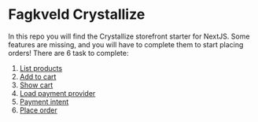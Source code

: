 # Fagkveld Crystallize

In this repo you will find the Crystallize storefront starter for NextJS. Some
features are missing, and you will have to complete them to start placing
orders! There are 6 task to complete:

1. [List products](01%20-%20list%20products/task.md)
1. [Add to cart](02%20-%20add%20to%20cart/task.md)
1. [Show cart](03%20-%20show%20cart/task.md)
1. [Load payment provider](04%20-%20load%20payment%20provider/task.md)
1. [Payment intent](05%20-%20payment%20intent/task.md)
1. [Place order](06%20-%20place%20order/task.md)
